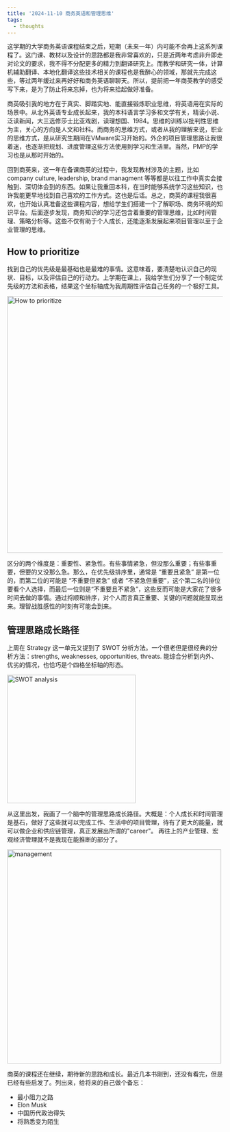 ```yaml
---
title: '2024-11-10 商务英语和管理思维'
tags:
  - thoughts
---
```


这学期的大学商务英语课程结束之后，短期（未来一年）内可能不会再上这系列课程了。这门课、教材以及设计的思路都是我非常喜欢的，只是近两年考虑非升即走对论文的要求，我不得不分配更多的精力到翻译研究上。而教学和研究一体，计算机辅助翻译、本地化翻译这些技术相关的课程也是我醉心的领域，那就先完成这些，等过两年缓过来再好好和商务英语聊聊天。所以，提前把一年商英教学的感受写下来，是为了防止将来忘掉，也为将来拾起做好准备。

商英吸引我的地方在于真实、脚踏实地、能直接锻炼职业思维，将英语用在实际的场景中。从北外英语专业成长起来，我的本科语言学习多和文学有关，精读小说、泛读新闻，大三选修莎士比亚戏剧，读理想国、1984。思维的训练以批判性思维为主，关心的方向是人文和社科。而商务的思维方式，或者从我的理解来说，职业的思维方式，是从研究生期间在VMware实习开始的。外企的项目管理思路让我很着迷，也逐渐把规划、进度管理这些方法使用到学习和生活里。当然，PMP的学习也是从那时开始的。

回到商英来，这一年在备课商英的过程中，我发现教材涉及的主题，比如company culture, leadership, brand managment 等等都是以往工作中真实会接触到、深切体会到的东西。如果让我重回本科，在当时能够系统学习这些知识，也许我能更早地找到自己喜欢的工作方式。这也是后话。总之，商英的课程我很喜欢，也开始认真准备这些课程内容，想给学生们搭建一个了解职场、商务环境的知识平台。后面逐步发现，商务知识的学习还包含着重要的管理思维，比如时间管理、策略分析等。这些不仅有助于个人成长，还能逐渐发展起来项目管理以至于企业管理的思维。

## How to prioritize

找到自己的优先级是最基础也是最难的事情。这意味着，要清楚地认识自己的现状、目标，以及评估自己的行动力。上学期在课上，我给学生们分享了一个制定优先级的方法和表格，结果这个坐标轴成为我周期性评估自己任务的一个极好工具。

<img src="{{chezvivian.github.io}}/images/Urgent_and_important.png" alt="How to prioritize" width="600"/>  

区分的两个维度是：重要性、紧急性。有些事情紧急，但没那么重要；有些事重要，但要的又没那么急。那么，在优先级排序里，通常是 “重要且紧急” 是第一位的，而第二位的可能是 “不重要但紧急” 或者 “不紧急但重要”，这个第二名的排位要看个人选择，而最后一位则是“不重要且不紧急”，这些反而可能是大家花了很多时间去做的事情。通过捋顺和排序，对个人而言真正重要、关键的问题就能显现出来。理智战胜感性的时刻有可能会到来。

## 管理思路成长路径

上周在 Strategy 这一单元又提到了 SWOT 分析方法。一个很老但是很经典的分析方法：strengths, weaknesses, opportunities, threats. 能综合分析到内外、优劣的情况，也恰巧是个四格坐标轴的形态。

<img src="{{chezvivian.github.io}}/images/SWOT.jpg" alt="SWOT analysis" width="300"/>  

从这里出发，我画了一个脑中的管理思路成长路径。大概是：个人成长和时间管理是基石，做好了这些就可以完成工作、生活中的项目管理，待有了更大的能量，就可以做企业和供应链管理，真正发展出所谓的"career"。 再往上的产业管理、宏观经济管理就不是我现在能推断的部分了。


<img src="{{chezvivian.github.io}}/images/management.png" alt="management" width="500"/>  


商英的课程还在继续，期待新的思路和成长。最近几本书刚到，还没有看完，但是已经有些启发了。列出来，给将来的自己做个备忘：

- 最小阻力之路
- Elon Musk
- 中国历代政治得失
- 将熟悉变为陌生
